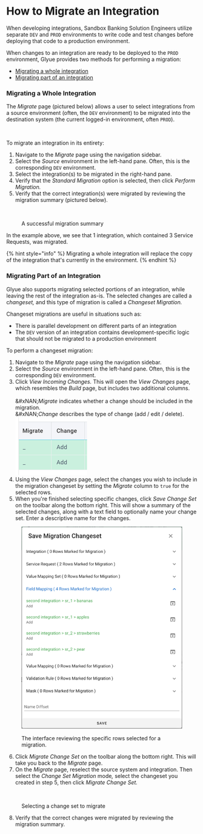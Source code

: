 # How to Migrate an Integration

When developing integrations, Sandbox Banking Solution Engineers utilize separate `DEV` and `PROD` environments to write code and test changes before deploying that code to a production environment.&#x20;

When changes to an integration are ready to be deployed to the `PROD` environment, Glyue provides two methods for performing a migration:

* [Migrating a whole integration](how-to-migrate-an-integration.md#migrating-a-whole-integration)
* [Migrating part of an integration](how-to-migrate-an-integration.md#migrating-part-of-an-integration)

### Migrating a Whole Integration

The _Migrate_ page (pictured below) allows a user to select integrations from a source environment (often, the `DEV` environment) to be migrated into the destination system (the current logged-in environment, often `PROD`).&#x20;

<figure><img src="../.gitbook/assets/Screenshot 2024-10-09 at 2.38.50 PM (1).png" alt=""><figcaption></figcaption></figure>

To migrate an integration in its entirety:

1. Navigate to the _Migrate_ page using the navigation sidebar.
2. Select the _Source_ environment in the left-hand pane. Often, this is the corresponding `DEV` environment.
3. Select the integration(s) to be migrated in the right-hand pane.
4. Verify that the _Standard Migration_ option is selected, then click _Perform Migration._
5. Verify that the correct integration(s) were migrated by reviewing the migration summary (pictured below).

<figure><img src="../.gitbook/assets/Screenshot 2024-10-09 at 2.40.51 PM (1).png" alt=""><figcaption><p>A successful migration summary</p></figcaption></figure>

In the example above, we see that 1 integration, which contained 3 Service Requests, was migrated.&#x20;

{% hint style="info" %}
Migrating a whole integration will replace the copy of the integration that's currently in the environment.&#x20;
{% endhint %}



### Migrating Part of an Integration

Glyue also supports migrating selected portions of an integration, while leaving the rest of the integration as-is. The selected changes are called a &#x63;_&#x68;angeset,_ and this type of migration is called a _Changeset Migration._

Changeset migrations are useful in situations such as:

* There is parallel development on different parts of an integration
* The `DEV` version of an integration contains development-specific logic that should not be migrated to a production environment

To perform a changeset migration:

1. Navigate to the _Migrate_ page using the navigation sidebar.
2. Select the _Source_ environment in the left-hand pane. Often, this is the corresponding `DEV` environment.
3. Click _View Incoming Changes._ This will open the _View Changes_ page, which resembles the _Build_ page, but includes two additional columns.\
   \
   &#xNAN;_&#x4D;igrate_ indicates whether a change should be included in the migration.\
   &#xNAN;_&#x43;hange_ describes the type of change (add / edit / delete).\
   ![](<../.gitbook/assets/image (108).png>)
4. Using the _View Changes_ page, select the changes you wish to include in the migration changeset by setting the _Migrate_ column to `true` for the selected rows.
5. When you're finished selecting specific changes, click _Save Change Set_ on the toolbar along the bottom right. This will show a summary of the selected changes, along with a text field to optionally name your change set. Enter a descriptive name for the changes.

<figure><img src="../.gitbook/assets/image (107).png" alt="" width="510"><figcaption><p>The interface reviewing the specific rows selected for a migration.</p></figcaption></figure>

6. Click _Migrate Change Set_ on the toolbar along the bottom right. This will take you back to the _Migrate_ page.
7. On the _Migrate_ page, reselect the source system and integration. Then select the _Change Set Migration_ mod&#x65;_,_ select the changeset you created in step 5, then click _Migrate Change Set._

<figure><img src="../.gitbook/assets/Screenshot 2024-10-09 at 3.55.22 PM.png" alt=""><figcaption><p>Selecting a change set to migrate</p></figcaption></figure>

8. Verify that the correct changes were migrated by reviewing the migration summary.
